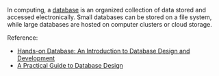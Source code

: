 In computing, a [database](https://en.wikipedia.org/wiki/Database) is an organized collection of data stored and accessed electronically. 
Small databases can be stored on a file system, while large databases are hosted on computer clusters or cloud storage.

Reference:
- [Hands-on Database: An Introduction to Database Design and Development]()
- [A Practical Guide to Database Design]()
